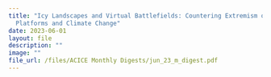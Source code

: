 ```yaml
---
title: "Icy Landscapes and Virtual Battlefields: Countering Extremism on Gaming
  Platforms and Climate Change"
date: 2023-06-01
layout: file
description: ""
image: ""
file_url: /files/ACICE Monthly Digests/jun_23_m_digest.pdf
---
```

